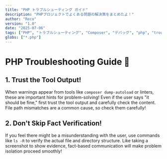 ```yaml
---
title: "PHP トラブルシューティング ガイド"
description: "PHPプロジェクトでよくある問題の解決策をまとめたよ！"
author: "Reco"
version: "1.0"
date: "2025-07-06"
tags: ["PHP", "トラブルシューティング", "Composer", "デバッグ", "php", "troubleshooting", "composer", "debugging", "best-practices", "ベストプラクティス"]
globs: ["*.php"]
---
```


# PHP Troubleshooting Guide 🚀

## 1. Trust the Tool Output!
When warnings appear from tools like `composer dump-autoload` or linters, these are important hints for problem-solving! Even if the user says "it should be fine," first trust the tool output and carefully check the content. File path mismatches are a common cause, so check them carefully!

## 2. Don't Skip Fact Verification!
If you feel there might be a misunderstanding with the user, use commands like `ls -R` to verify the actual file and directory structure. Like taking a screenshot to show evidence, fact-based communication will make problem isolation proceed smoothly!

